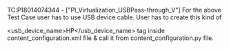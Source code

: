TC:P18014074344 - ["PI_Virtualization_USBPass-through_V"]
For the above Test Case user has to use USB device 
cable. User has to create this kind of
<!-- Provide the USB device name to be enumerated Ex: SanDisk, HP -->
<usb_device_name>HP</usb_device_name>
tag inside content_configuration.xml file & call it from
content_configuration.py file.
